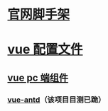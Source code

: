 # [ 官网脚手架 ](https://cli.vuejs.org/guide/creating-a-project.html#using-the-gui)

# [vue 配置文件](https://cli.vuejs.org/config/#pluginoptions)

## [vue pc 端组件](http://v1.iviewui.com/docs/guide/start)

### [vue-antd](https://okoala.github.io/vue-antd/#!/components)（该项目目测已跪）


